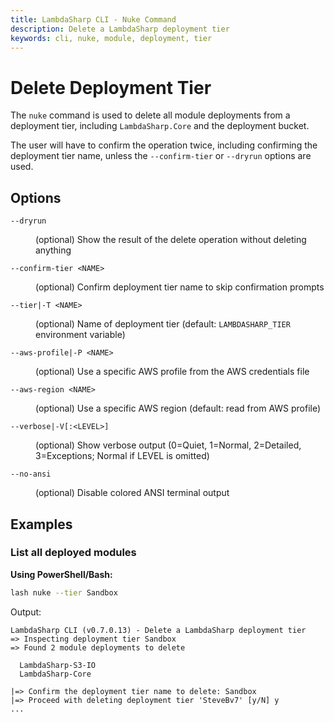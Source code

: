```yaml
---
title: LambdaSharp CLI - Nuke Command
description: Delete a LambdaSharp deployment tier
keywords: cli, nuke, module, deployment, tier
---
```

# Delete Deployment Tier

The `nuke` command is used to delete all module deployments from a deployment tier, including `LambdaSharp.Core` and the deployment bucket.

The user will have to confirm the operation twice, including confirming the deployment tier name, unless the `--confirm-tier` or `--dryrun` options are used.

## Options

<dl>

<dt><code>--dryrun</code></dt>
<dd>

(optional) Show the result of the delete operation without deleting anything
</dd>

<dt><code>--confirm-tier &lt;NAME&gt;</code></dt>
<dd>

(optional) Confirm deployment tier name to skip confirmation prompts
</dd>

<dt><code>--tier|-T &lt;NAME&gt;</code></dt>
<dd>

(optional) Name of deployment tier (default: <code>LAMBDASHARP_TIER</code> environment variable)
</dd>

<dt><code>--aws-profile|-P &lt;NAME&gt;</code></dt>
<dd>

(optional) Use a specific AWS profile from the AWS credentials file
</dd>

<dt><code>--aws-region &lt;NAME&gt;</code></dt>
<dd>

(optional) Use a specific AWS region (default: read from AWS profile)
</dd>

<dt><code>--verbose|-V[:&lt;LEVEL&gt;]</code></dt>
<dd>

(optional) Show verbose output (0=Quiet, 1=Normal, 2=Detailed, 3=Exceptions; Normal if LEVEL is omitted)
</dd>

<dt><code>--no-ansi</code></dt>
<dd>

(optional) Disable colored ANSI terminal output
</dd>

</dl>


## Examples

### List all deployed modules

__Using PowerShell/Bash:__
```bash
lash nuke --tier Sandbox
```

Output:
```
LambdaSharp CLI (v0.7.0.13) - Delete a LambdaSharp deployment tier
=> Inspecting deployment tier Sandbox
=> Found 2 module deployments to delete

  LambdaSharp-S3-IO
  LambdaSharp-Core

|=> Confirm the deployment tier name to delete: Sandbox
|=> Proceed with deleting deployment tier 'SteveBv7' [y/N] y
...
```